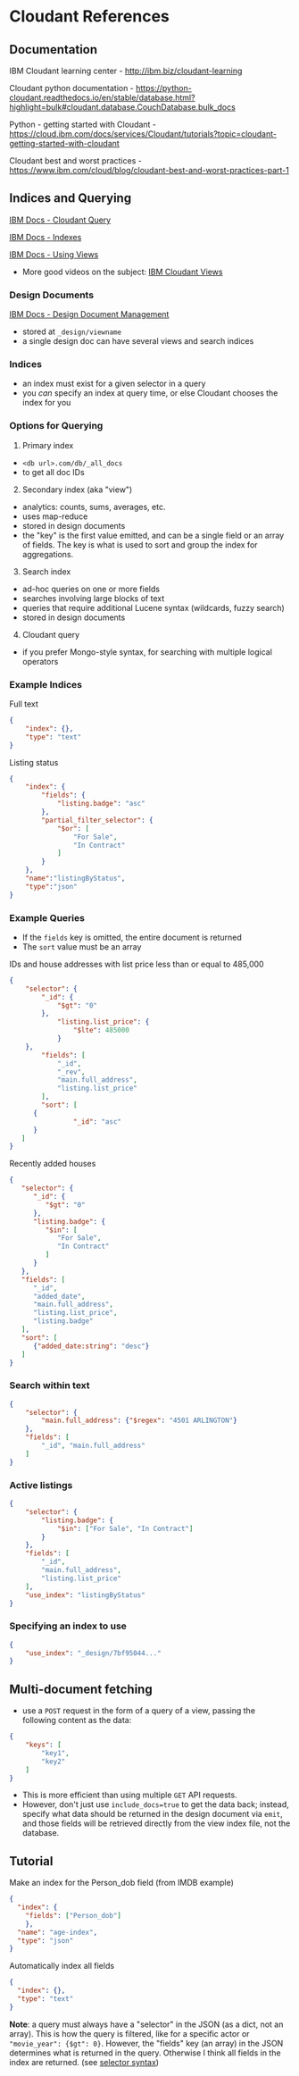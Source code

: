 # Cloudant References

## Documentation
IBM Cloudant learning center - http://ibm.biz/cloudant-learning

Cloudant python documentation - https://python-cloudant.readthedocs.io/en/stable/database.html?highlight=bulk#cloudant.database.CouchDatabase.bulk_docs

Python - getting started with Cloudant - https://cloud.ibm.com/docs/services/Cloudant/tutorials?topic=cloudant-getting-started-with-cloudant

Cloudant best and worst practices - https://www.ibm.com/cloud/blog/cloudant-best-and-worst-practices-part-1

## Indices and Querying
[IBM Docs - Cloudant Query](https://developer.ibm.com/clouddataservices/docs/compose/cloudant/cloudant-query/)

[IBM Docs - Indexes](https://developer.ibm.com/clouddataservices/docs/compose/cloudant/indexes/)

[IBM Docs - Using Views](https://cloud.ibm.com/docs/Cloudant?topic=Cloudant-using-views)  
- More good videos on the subject: [IBM Cloudant Views](https://developer.ibm.com/clouddataservices/docs/compose/cloudant/views/)

### Design Documents
[IBM Docs - Design Document Management](https://cloud.ibm.com/docs/Cloudant?topic=Cloudant-design-document-management)
* stored at `_design/viewname`
* a single design doc can have several views and search indices

### Indices
* an index must exist for a given selector in a query
* you _can_ specify an index at query time, or else Cloudant chooses the index for you

### Options for Querying
1. Primary index
  - `<db url>.com/db/_all_docs`
  - to get all doc IDs
2. Secondary index (aka "view")
  - analytics: counts, sums, averages, etc.
  - uses map-reduce
  - stored in design documents
  - the "key" is the first value emitted, and can be a single field or an array of fields. The key
is what is used to sort and group the index for aggregations.
3. Search index
  - ad-hoc queries on one or more fields
  - searches involving large blocks of text
  - queries that require additional Lucene syntax (wildcards, fuzzy search)
  - stored in design documents
4. Cloudant query
  - if you prefer Mongo-style syntax, for searching with multiple logical operators

### Example Indices 
Full text
```json
{
	"index": {},
	"type": "text"
}
```
Listing status
```json
{
	"index": {
		"fields": {
			"listing.badge": "asc"
		},
		"partial_filter_selector": {
			"$or": [
				"For Sale",
				"In Contract"
			]
		}
	},
	"name":"listingByStatus",
	"type":"json"
}
```

### Example Queries
* If the `fields` key is omitted, the entire document is returned
* The `sort` value must be an array

IDs and house addresses with list price less than or equal to 485,000
```json
{
	"selector": {
		"_id": {
			"$gt": "0"
		},
			"listing.list_price": {
				"$lte": 485000
			}
	},
		"fields": [
			"_id",
			"_rev",
			"main.full_address",
			"listing.list_price"
		],
		"sort": [
      {
				"_id": "asc"
      }
   ]
}
```

Recently added houses
```json
{
   "selector": {
      "_id": {
         "$gt": "0"
      },
      "listing.badge": {
         "$in": [
            "For Sale",
            "In Contract"
         ]
      }
   },
   "fields": [
      "_id",
      "added_date",
      "main.full_address",
      "listing.list_price",
      "listing.badge"
   ],
   "sort": [
      {"added_date:string": "desc"}
   ]
}
```

### Search within text
```json
{
	"selector": {
		"main.full_address": {"$regex": "4501 ARLINGTON"}
	},
	"fields": [
		"_id", "main.full_address"
	]
}
```

### Active listings
```json
{
	"selector": {
		"listing.badge": {
			"$in": ["For Sale", "In Contract"]
		}
	},
	"fields": [
		"_id",
		"main.full_address",
		"listing.list_price"
	],
	"use_index": "listingByStatus"
}
```

### Specifying an index to use
```json
{
    "use_index": "_design/7bf95044..."
}
```

## Multi-document fetching
* use a `POST` request in the form of a query of a view, passing the following
content as the data: 
```json
{
	"keys": [
		"key1",
		"key2"
	]
}
```

* This is more efficient than using multiple `GET` API requests.
* However, don't just use `include_docs=true` to get the data back; instead, 
specify what data should be returned in the design document via `emit`, and those
fields will be retrieved directly from the view index file, not the database.

## Tutorial
Make an index for the Person_dob field (from IMDB example)
```json
{
  "index": {
    "fields": ["Person_dob"]
    },
  "name": "age-index",
  "type": "json"
}
```

Automatically index all fields
```json
{
  "index": {},
  "type": "text"
}
```

**Note**: a query must always have a "selector" in the JSON (as a dict, not an array). This is how
the query is filtered, like for a specific actor or `"movie_year": {$gt": 0}`. However, the
"fields" key (an array) in the JSON determines what is returned in the query. Otherwise I think
all fields in the index are returned. (see [selector syntax](https://cloud.ibm.com/docs/Cloudant?topic=Cloudant-query#selector-syntax))
